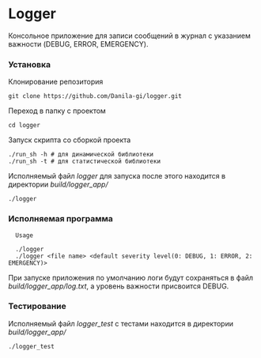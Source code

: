# Logger

Консольное приложение для записи сообщений в журнал с указанием важности (DEBUG, ERROR, EMERGENCY).


### Установка
Клонирование репозитория

```git clone https://github.com/Danila-gi/logger.git```

Переход в папку с проектом

```cd logger```

Запуск скрипта со сборкой проекта

```
./run_sh -h # для динамической библиотеки
./run_sh -t # для статистической библиотеки
```

Исполняемый файл *logger* для запуска после этого находится в директории *build/logger_app/*

```./logger```

### Исполняемая программа

```
  Usage

  ./logger
  ./logger <file name> <default severity level(0: DEBUG, 1: ERROR, 2: EMERGENCY)>
```

При запуске приложения по умолчанию логи будут сохраняться в файл *build/logger_app/log.txt*, а уровень важности присвоится DEBUG.

### Тестирование

Исполняемый файл *logger_test* с тестами находится в директории *build/logger_app/*

```./logger_test```